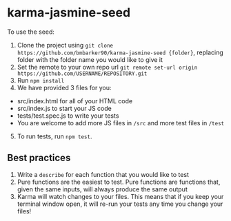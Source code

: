 # karma-jasmine-seed

To use the seed:

1. Clone the project using `git clone https://github.com/bmbarker90/karma-jasmine-seed {folder}`, replacing folder with the folder name
    you would like to give it
2. Set the remote to your own repo url `git remote set-url origin https://github.com/USERNAME/REPOSITORY.git`
3. Run `npm install`
4. We have provided 3 files for you:
  - src/index.html for all of your HTML code
  - src/index.js to start your JS code
  - tests/test.spec.js to write your tests
  - You are welcome to add more JS files in `/src` and more test files in `/test`
5. To run tests, run `npm test`.


## Best practices
1. Write a `describe` for each function that you would like to test
2. Pure functions are the easiest to test. Pure functions are functions that, given the same inputs, will always produce the same output
3. Karma will watch changes to your files. This means that if you keep your terminal window open, it will re-run your tests any time you change your files!